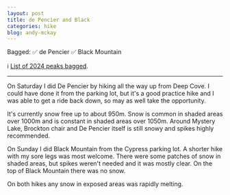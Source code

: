 ```yaml
---
layout: post
title: de Pencier and Black
categories: hike
blog: andy-mckay
---
```


Bagged: ✅ de Pencier ✅ Black Mountain
<p>ℹ️ <a href="/files/peaks-bagged.html">List of 2024 peaks bagged</a>.</p>

<hr class="florished">

On Saturday I did De Pencier by hiking all the way up from Deep Cove. I could have done it from the parking lot, but it's a good practice hike and I was able to get a ride back down, so may as well take the opportunity.

It's currently snow free up to about 950m. Snow is common in shaded areas over 1000m and is constant in shaded areas over 1050m. Around Mystery Lake, Brockton chair and De Pencier itself is still snowy and  spikes highly recommended.

<div class="strava-embed-placeholder" data-embed-type="activity" data-embed-id="11606417454" data-style="standard"></div><script src="https://strava-embeds.com/embed.js"></script>

On Sunday I did Black Mountain from the Cypress parking lot. A shorter hike with my sore legs was most welcome. There were some patches of snow in shaded areas, but spikes weren't needed and it was mostly clear. On the top of Black Mountain there was no snow.

<div class="strava-embed-placeholder" data-embed-type="activity" data-embed-id="11613740810" data-style="standard"></div><script src="https://strava-embeds.com/embed.js"></script>

On both hikes any snow in exposed areas was rapidly melting.
